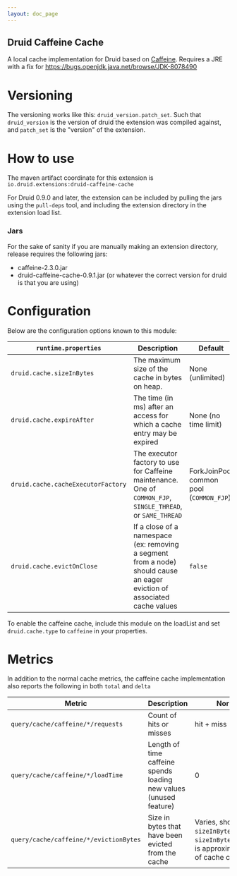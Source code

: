 ```yaml
---
layout: doc_page
---
```


Druid Caffeine Cache
--------------------

A local cache implementation for Druid based on [Caffeine](https://github.com/ben-manes/caffeine). Requires a JRE with a fix for https://bugs.openjdk.java.net/browse/JDK-8078490

# Versioning

The versioning works like this: `druid_version.patch_set`. Such that `druid_version` is the version of druid the extension was compiled against, and `patch_set` is the "version" of the extension.

# How to use
The maven artifact coordinate for this extension is `io.druid.extensions:druid-caffeine-cache`

For Druid 0.9.0 and later, the extension can be included by pulling the jars using the `pull-deps` tool, and including the extension directory in the extension load list.

### Jars

For the sake of sanity if you are manually making an extension directory, release requires the following jars: 

* caffeine-2.3.0.jar
* druid-caffeine-cache-0.9.1.jar (or whatever the correct version for druid is that you are using)

# Configuration
Below are the configuration options known to this module:

|`runtime.properties`|Description|Default|
|--------------------|-----------|-------|
|`druid.cache.sizeInBytes`|The maximum size of the cache in bytes on heap.|None (unlimited)|
|`druid.cache.expireAfter`|The time (in ms) after an access for which a cache entry may be expired|None (no time limit)|
|`druid.cache.cacheExecutorFactory`|The executor factory to use for Caffeine maintenance. One of `COMMON_FJP`, `SINGLE_THREAD`, or `SAME_THREAD`|ForkJoinPool common pool (`COMMON_FJP`)|
|`druid.cache.evictOnClose`|If a close of a namespace (ex: removing a segment from a node) should cause an eager eviction of associated cache values|`false`|

To enable the caffeine cache, include this module on the loadList and set `druid.cache.type` to `caffeine` in your properties.

# Metrics
In addition to the normal cache metrics, the caffeine cache implementation also reports the following in both `total` and `delta`

|Metric|Description|Normal value|
|------|-----------|------------|
|`query/cache/caffeine/*/requests`|Count of hits or misses|hit + miss|
|`query/cache/caffeine/*/loadTime`|Length of time caffeine spends loading new values (unused feature)|0|
|`query/cache/caffeine/*/evictionBytes`|Size in bytes that have been evicted from the cache|Varies, should tune cache `sizeInBytes` so that `sizeInBytes`/`evictionBytes` is approximately the rate of cache churn you desire|
